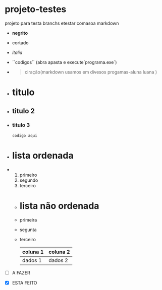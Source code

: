 # projeto-testes
 projeto para testa branchs etestar comasoa markdown 
 - **negrito**
 - ~~cortado~~
 - *italia*
 - ´´codigos`` (abra apasta e execute´programa.exe´)
 - > ciração(markdown usamos em divesos progamas-aluna luana )
 - # titulo
 - ## titulo 2
 - ### titulo 3
    ```codigo aqui```
 - # lista ordenada
 - 1. primeiro
   2. segundo
   3. terceiro
    
   - # lista não ordenada
   - primeira
   - segunta
   - terceiro
  
  
  
     |coluna 1 |coluna 2|
     |--------|--------|
     |dados 1| dados 2|

  - [ ]  A FAZER
  - [X] ESTA FEITO
      

